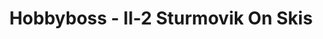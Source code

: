 ---
layout: product
title: "Hobbyboss - Il-2 Sturmovik On Skis"
price: "8000" 
desc: "N/A"
img_path: "/assets/img/HB83202.webp"
brand: "N/A"
available: false
special_offer: false
new: false
soon: false
cat: "010000"
subcat: "013500"
subsubcat: "0N/A"
sifra: "HB83202"
popular: false
spec: false
---